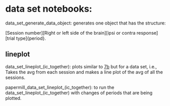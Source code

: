
# data set notebooks: 

data_set_generate_data_object: 
generates one object that has the structure:

[Session number][Right or left side of the brain][ipsi or contra response][trial type]{period}.

## lineplot

data_set_lineplot_(ic_together): 
plots similar to 
[7b](https://github.com/gilmandelbaum/analysis-pipeline-for-photometry_ex/blob/master/Nb_7x_plots/Notebook_7_b.ipynb) 
but for a data set, i.e., Takes the avg from each session and makes a line plot of the avg of all the sessions. 

papermill_data_set_lineplot_(ic_together): 
to run the data_set_lineplot_(ic_together) with changes of periods that are being plotted. 
